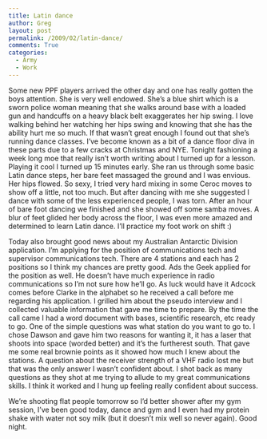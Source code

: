 ```yaml
---
title: Latin dance
author: Greg
layout: post
permalink: /2009/02/latin-dance/
comments: True
categories:
  - Army
  - Work
---
```

Some new PPF players arrived the other day and one has really gotten the boys attention. She is very well endowed. She&#8217;s a blue shirt which is a sworn police woman meaning that she walks around base with a loaded gun and handcuffs on a heavy black belt exaggerates her hip swing. I love walking behind her watching her hips swing and knowing that she has the ability hurt me so much. If that wasn&#8217;t great enough I found out that she&#8217;s running dance classes. I&#8217;ve become known as a bit of a dance floor diva in these parts due to a few cracks at Christmas and NYE. Tonight fashioning a week long moe that really isn&#8217;t worth writing about I turned up for a lesson. Playing it cool I turned up 15 minutes early. She ran us through some basic Latin dance steps, her bare feet massaged the ground and I was envious. Her hips flowed. So sexy, I tried very hard mixing in some Ceroc moves to show off a little, not too much. But after dancing with me she suggested I dance with some of the less experienced people, I was torn. After an hour of bare foot dancing we finished and she showed off some samba moves. A blur of feet glided her body across the floor, I was even more amazed and determined to learn Latin dance. I&#8217;ll practice my foot work on shift :)

Today also brought good news about my Australian Antarctic Division application. I&#8217;m applying for the position of communications tech and supervisor communications tech. There are 4 stations and each has 2 positions so I think my chances are pretty good. Ads the Geek applied for the position as well. He doesn&#8217;t have much experience in radio communications so I&#8217;m not sure how he&#8217;ll go. As luck would have it Adcock comes before Clarke in the alphabet so he received a call before me regarding his application. I grilled him about the pseudo interview and I collected valuable information that gave me time to prepare. By the time the call came I had a word document with bases, scientific research, etc ready to go. One of the simple questions was what station do you want to go to. I chose Dawson and gave him two reasons for wanting it, it has a laser that shoots into space (worded better) and it&#8217;s the furtherest south. That gave me some real brownie points as it showed how much I knew about the stations. A question about the receiver strength of a VHF radio lost me but that was the only answer I wasn&#8217;t confident about. I shot back as many questions as they shot at me trying to allude to my great communications skills. I think it worked and I hung up feeling really confident about success.

We&#8217;re shooting flat people tomorrow so I&#8217;d better shower after my gym session, I&#8217;ve been good today, dance and gym and I even had my protein shake with water not soy milk (but it doesn&#8217;t mix well so never again). Good night.